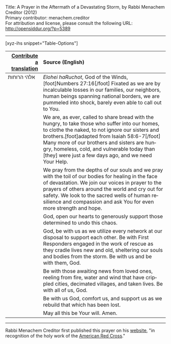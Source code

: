 <html>
<head></head>
<body>
Title: A Prayer in the Aftermath of a Devastating Storm, by Rabbi Menachem Creditor (2012)<br />
Primary contributor: menachem.creditor<br />
For attribution and license, please consult the following URL: <a href="http://opensiddur.org/?p=5389">http://opensiddur.org/?p=5389</a>
<p />
<hr />

[xyz-ihs snippet="Table-Options"]<table style="margin-left: auto; margin-right: auto;" class="draggable">
<thead><tr><th id="x" style="text-align: right;"><a href="/translate/" target="_blank" rel="noopener">Contribute a translation</a></th><th style="text-align: left;">Source (English)</th></tr></thead>
<tbody>
<tr>
<td style="vertical-align:top;">
<div class="liturgy" lang="he">
אלהי הרוחות
</span></div>
</td>
 
<td style="vertical-align:top;">
<div class="english" lang="en">
<em>Elohei haRuchot</em>, God of the Winds,[foot]Numbers 27:16[/foot]
Fixated as we are by incalculable losses in our families, our neighbors, 
human beings spanning national borders,
 we are pummeled into shock, barely even able to call out to You.
</div></td></tr>


<tr><td style="vertical-align:top;">
<div class="liturgy" lang="he">

</span></div></td>
 
<td style="vertical-align:top;">
<div class="english" lang="en">
We are, as ever, called to share bread with the hungry, 
to take those who suffer into our homes, 
to clothe the naked, 
to not ignore our sisters and brothers.[foot]adapted from Isaiah 58:6-7[/foot]&nbsp;
Many more of our brothers and sisters 
are hungry, homeless, cold, and vulnerable today 
than [they] were just a few days ago, 
and we need Your Help.
</div></td></tr>


<tr><td style="vertical-align:top;">
<div class="liturgy" lang="he">

</span></div></td>
 
<td style="vertical-align:top;">
<div class="english" lang="en">
We pray from the depths of our souls 
and we pray with the toil of our bodies 
for healing in the face of devastation. 
We join our voices in prayer 
to the prayers of others around the world 
and cry out for safety. 
We look to the sacred wells of human resilience and compassion 
and ask You for even more strength and hope.
</div></td></tr>


<tr><td style="vertical-align:top;">
<div class="liturgy" lang="he">

</span></div></td>
 
<td style="vertical-align:top;">
<div class="english" lang="en">
God, open our hearts 
to generously support those determined to undo this chaos.
</div></td></tr>


<tr><td style="vertical-align:top;">
<div class="liturgy" lang="he">

</span></div></td>
 
<td style="vertical-align:top;">
<div class="english" lang="en">
God, be with us 
as we utilize every network at our disposal 
to support each other. 
Be with First Responders engaged in the work of rescue 
as they cradle lives new and old, 
sheltering our souls and bodies from the storm. 
Be with us and be with them, God.
</div></td></tr>


<tr><td style="vertical-align:top;">
<div class="liturgy" lang="he">

</span></div></td>
 
<td style="vertical-align:top;">
<div class="english" lang="en">
Be with those awaiting news from loved ones, 
reeling from fire, water and wind 
that have crippled cities, decimated villages, 
and taken lives. 
Be with all of us, God.
</div></td></tr>


<tr><td style="vertical-align:top;">
<div class="liturgy" lang="he">

</span></div></td>
 
<td style="vertical-align:top;">
<div class="english" lang="en">
Be with us God, 
comfort us, and support us 
as we rebuild that which has been lost.
</div></td></tr>


<tr><td style="vertical-align:top;">
<div class="liturgy" lang="he">

</span></div></td>
 
<td style="vertical-align:top;">
<div class="english" lang="en">
May all this be Your will.
Amen.
</div></td>
</tr>
</tbody></table>

<hr />

Rabbi Menachem Creditor first published this prayer on his <a href="http://rabbicreditor.blogspot.com/2012/10/fwd-prayer-in-aftermath-of-devastating.html">website</a>, "in recognition of the holy work of the <a href="http://r20.rs6.net/tn.jsp?e=0014Qdqf4pdfNr-DLTedOjN4gUeLoye5spFUnBEV1cBO23kr7isM89nOyL-DXnmQH4lJ9WRMjWgZTvV5KvzqpHdwj6kecmn0QCxVwWaCWOi4jMnfKjroJ_5SdJvguB9ZncDiLuN0kxBWLbRCkS0FSXGtVQk9DfR76xqZ_Zy3rIH93pum_jRkyfCAKoURL1sO7p7">American Red Cross</a>." 
</body>
</html>